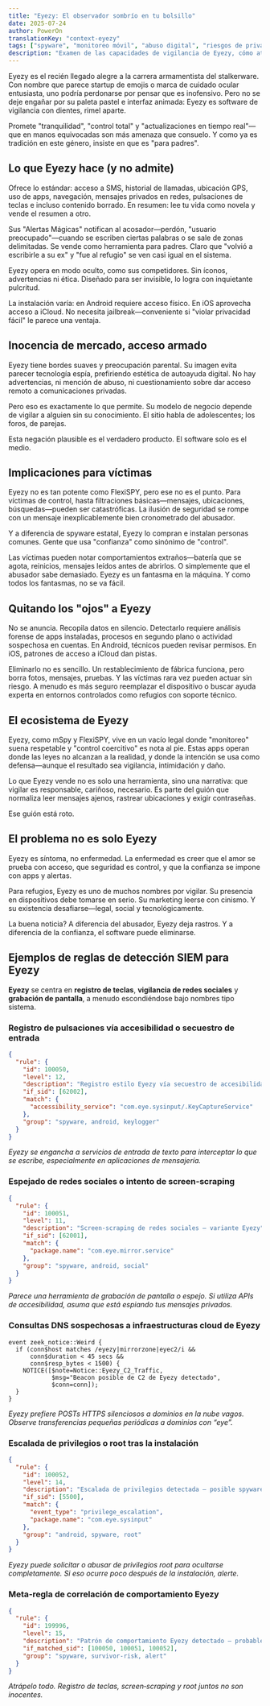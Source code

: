 ```yaml
---
title: "Eyezy: El observador sombrío en tu bolsillo"
date: 2025-07-24
author: PowerOn
translationKey: "context-eyezy"
tags: ["spyware", "monitoreo móvil", "abuso digital", "riesgos de privacidad", "seguridad para víctimas"]
description: "Examen de las capacidades de vigilancia de Eyezy, cómo ataca a usuarios vulnerables y qué deben saber los trabajadores para detectarlo."
---
```


Eyezy es el recién llegado alegre a la carrera armamentista del stalkerware. Con nombre que parece startup de emojis o marca de cuidado ocular entusiasta, uno podría perdonarse por pensar que es inofensivo. Pero no se deje engañar por su paleta pastel e interfaz animada: Eyezy es software de vigilancia con dientes, rimel aparte.

Promete "tranquilidad", "control total" y "actualizaciones en tiempo real"—que en manos equivocadas son más amenaza que consuelo. Y como ya es tradición en este género, insiste en que es "para padres".

## Lo que Eyezy hace (y no admite)

Ofrece lo estándar: acceso a SMS, historial de llamadas, ubicación GPS, uso de apps, navegación, mensajes privados en redes, pulsaciones de teclas e incluso contenido borrado. En resumen: lee tu vida como novela y vende el resumen a otro.

Sus "Alertas Mágicas" notifican al acosador—perdón, "usuario preocupado"—cuando se escriben ciertas palabras o se sale de zonas delimitadas. Se vende como herramienta para padres. Claro que "volvió a escribirle a su ex" y "fue al refugio" se ven casi igual en el sistema.

Eyezy opera en modo oculto, como sus competidores. Sin íconos, advertencias ni ética. Diseñado para ser invisible, lo logra con inquietante pulcritud.

La instalación varía: en Android requiere acceso físico. En iOS aprovecha acceso a iCloud. No necesita jailbreak—conveniente si "violar privacidad fácil" le parece una ventaja.

## Inocencia de mercado, acceso armado

Eyezy tiene bordes suaves y preocupación parental. Su imagen evita parecer tecnología espía, prefiriendo estética de autoayuda digital. No hay advertencias, ni mención de abuso, ni cuestionamiento sobre dar acceso remoto a comunicaciones privadas.

Pero eso es exactamente lo que permite. Su modelo de negocio depende de vigilar a alguien sin su conocimiento. El sitio habla de adolescentes; los foros, de parejas.

Esta negación plausible es el verdadero producto. El software solo es el medio.

## Implicaciones para víctimas

Eyezy no es tan potente como FlexiSPY, pero ese no es el punto. Para víctimas de control, hasta filtraciones básicas—mensajes, ubicaciones, búsquedas—pueden ser catastróficas. La ilusión de seguridad se rompe con un mensaje inexplicablemente bien cronometrado del abusador.

Y a diferencia de spyware estatal, Eyezy lo compran e instalan personas comunes. Gente que usa "confianza" como sinónimo de "control".

Las víctimas pueden notar comportamientos extraños—batería que se agota, reinicios, mensajes leídos antes de abrirlos. O simplemente que el abusador sabe demasiado. Eyezy es un fantasma en la máquina. Y como todos los fantasmas, no se va fácil.

## Quitando los "ojos" a Eyezy

No se anuncia. Recopila datos en silencio. Detectarlo requiere análisis forense de apps instaladas, procesos en segundo plano o actividad sospechosa en cuentas. En Android, técnicos pueden revisar permisos. En iOS, patrones de acceso a iCloud dan pistas.

Eliminarlo no es sencillo. Un restablecimiento de fábrica funciona, pero borra fotos, mensajes, pruebas. Y las víctimas rara vez pueden actuar sin riesgo. A menudo es más seguro reemplazar el dispositivo o buscar ayuda experta en entornos controlados como refugios con soporte técnico.

## El ecosistema de Eyezy

Eyezy, como mSpy y FlexiSPY, vive en un vacío legal donde "monitoreo" suena respetable y "control coercitivo" es nota al pie. Estas apps operan donde las leyes no alcanzan a la realidad, y donde la intención se usa como defensa—aunque el resultado sea vigilancia, intimidación y daño.

Lo que Eyezy vende no es solo una herramienta, sino una narrativa: que vigilar es responsable, cariñoso, necesario. Es parte del guión que normaliza leer mensajes ajenos, rastrear ubicaciones y exigir contraseñas.

Ese guión está roto.

## El problema no es solo Eyezy

Eyezy es síntoma, no enfermedad. La enfermedad es creer que el amor se prueba con acceso, que seguridad es control, y que la confianza se impone con apps y alertas.

Para refugios, Eyezy es uno de muchos nombres por vigilar. Su presencia en dispositivos debe tomarse en serio. Su marketing leerse con cinismo. Y su existencia desafiarse—legal, social y tecnológicamente.

La buena noticia? A diferencia del abusador, Eyezy deja rastros. Y a diferencia de la confianza, el software puede eliminarse.

## Ejemplos de reglas de detección SIEM para Eyezy

**Eyezy** se centra en **registro de teclas**, **vigilancia de redes sociales** y **grabación de pantalla**, a menudo escondiéndose bajo nombres tipo sistema.

### Registro de pulsaciones vía accesibilidad o secuestro de entrada

```json
{
  "rule": {
    "id": 100050,
    "level": 12,
    "description": "Registro estilo Eyezy vía secuestro de accesibilidad",
    "if_sid": [62002],
    "match": {
      "accessibility_service": "com.eye.sysinput/.KeyCaptureService"
    },
    "group": "spyware, android, keylogger"
  }
}
```

*Eyezy se engancha a servicios de entrada de texto para interceptar lo que se escribe, especialmente en aplicaciones de mensajería.*

### Espejado de redes sociales o intento de screen‑scraping

```json
{
  "rule": {
    "id": 100051,
    "level": 11,
    "description": "Screen‑scraping de redes sociales – variante Eyezy",
    "if_sid": [62001],
    "match": {
      "package.name": "com.eye.mirror.service"
    },
    "group": "spyware, android, social"
  }
}
```

*Parece una herramienta de grabación de pantalla o espejo. Si utiliza APIs de accesibilidad, asuma que está espiando tus mensajes privados.*

### Consultas DNS sospechosas a infraestructuras cloud de Eyezy

```zeek
event zeek_notice::Weird {
  if (conn$host matches /eyezy|mirrorzone|eyec2/i &&
      conn$duration < 45 secs &&
      conn$resp_bytes < 1500) {
    NOTICE([$note=Notice::Eyezy_C2_Traffic,
            $msg="Beacon posible de C2 de Eyezy detectado",
            $conn=conn]);
  }
}
```

*Eyezy prefiere POSTs HTTPS silenciosos a dominios en la nube vagos. Observe transferencias pequeñas periódicas a dominios con “eye”.*

### Escalada de privilegios o root tras la instalación

```json
{
  "rule": {
    "id": 100052,
    "level": 14,
    "description": "Escalada de privilegios detectada – posible spyware Eyezy",
    "if_sid": [5500],
    "match": {
      "event_type": "privilege_escalation",
      "package.name": "com.eye.sysinput"
    },
    "group": "android, spyware, root"
  }
}
```

*Eyezy puede solicitar o abusar de privilegios root para ocultarse completamente. Si eso ocurre poco después de la instalación, alerte.*

### Meta‑regla de correlación de comportamiento Eyezy

```json
{
  "rule": {
    "id": 199996,
    "level": 15,
    "description": "Patrón de comportamiento Eyezy detectado – probablemente vigilancia encubierta",
    "if_matched_sid": [100050, 100051, 100052],
    "group": "spyware, survivor-risk, alert"
  }
}
```

*Atrápelo todo. Registro de teclas, screen‑scraping y root juntos no son inocentes.*
